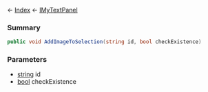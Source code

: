 ← [Index](Api-Index) ← [IMyTextPanel](Sandbox.ModAPI.Ingame.IMyTextPanel)

### Summary

```csharp
public void AddImageToSelection(string id, bool checkExistence)
```

### Parameters

* [string](System.String) id
* [bool](System.Boolean) checkExistence
